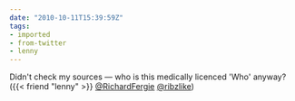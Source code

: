```yaml
---
date: "2010-10-11T15:39:59Z"
tags:
- imported
- from-twitter
- lenny
---
```

Didn't check my sources — who is this medically licenced 'Who' anyway? \({{< friend "lenny" >}} [@RichardFergie](/twitter/#/RichardFergie) [@ribzlike](/twitter/#/ribzlike))
